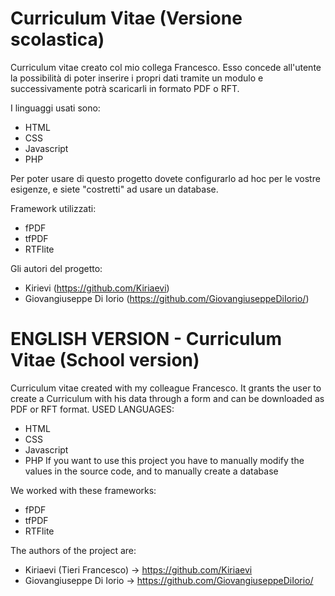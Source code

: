 # Curriculum Vitae (Versione scolastica)
Curriculum vitae creato col mio collega Francesco. Esso concede all'utente la possibilità di poter inserire i propri dati tramite un modulo e successivamente potrà scaricarli in formato PDF o RFT.

I linguaggi usati sono:
 - HTML
 - CSS
 - Javascript
 - PHP

Per poter usare di questo progetto dovete configurarlo ad hoc per le vostre esigenze, e siete "costretti" ad usare un database.

Framework utilizzati:
 - fPDF
 - tfPDF
 - RTFlite

Gli autori del progetto:
 - Kirievi (https://github.com/Kiriaevi)
 - Giovangiuseppe Di Iorio (https://github.com/GiovangiuseppeDiIorio/)
# ENGLISH VERSION - Curriculum Vitae (School version)
Curriculum vitae created with my colleague Francesco.
It grants the user to create a Curriculum with his data through a form and can be downloaded as PDF or RFT format.
USED LANGUAGES: 
 - HTML
 - CSS
 - Javascript
 - PHP
If you want to use this project you have to manually modify the values in the source code, and to manually create a database 
 
  We worked with these frameworks: 
  - fPDF
  - tfPDF
  - RTFlite

The authors of the project are: 
 - Kiriaevi (Tieri Francesco) -> https://github.com/Kiriaevi
 - Giovangiuseppe Di Iorio -> https://github.com/GiovangiuseppeDiIorio/
